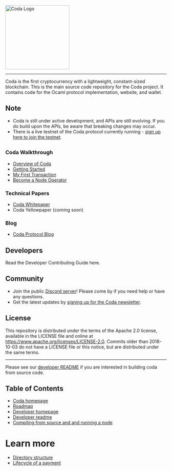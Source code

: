 <a href="https://codaprotocol.org">
	<img width="200" src="./frontend/website/static/img/coda-logo@3x.png" alt="Coda Logo" />
</a>
<hr/>

Coda is the first cryptocurrency with a lightweight, constant-sized blockchain. This is the main source code repository for the Coda project. It contains code for the Ocaml protocol implementation, website, and wallet.

## Note

- Coda is still under active development, and APIs are still evolving. If you do build upon the APIs, be aware that breaking changes may occur.
- There is  a live testnet of the Coda protocol currently running - [sign up here to join the testnet](http://bit.ly/TestnetForm). 

## 

### Coda Walkthrough
- [Overview of Coda]()
- [Getting Started]()
- [My First Transaction]()
- [Become a Node Operator]()

### Technical Papers
- [Coda Whitepaper](https://cdn.codaprotocol.com/v2/static/coda-whitepaper-05-10-2018-0.pdf)
- Coda Yellowpaper (coming soon)

### Blog
- [Coda Protocol Blog](https://codaprotocol.com/blog.html)

## Developers

Read the Developer Contributing Guide here.

## Community

- Join the public [Discord server]( https://discord.gg/ShKhA7J)! Please come by if you need help or have any questions.
- Get the latest updates by [signing up for the Coda newsletter](https://docs.google.com/forms/d/e/1FAIpQLSdChigoRhyZqg1RbaA6ODiqJ4q42cPpNbSH-koxXHjLwDeqDw/viewform?usp=pp_url&entry.2026041782=I+just+want+to+learn+more!).

## License

This repository is distributed under the terms of the Apache 2.0 license,
available in the LICENSE file and online at https://www.apache.org/licenses/LICENSE-2.0. Commits older than 2018-10-03 do
not have a LICENSE file or this notice, but are distributed under the same terms.


<hr/>


Please see our [developer README](README-dev.md) if you are interested in building coda from source code.

## Table of Contents

* [Coda homepage](https://codaprotocol.com/)
* [Roadmap](https://github.com/orgs/CodaProtocol/projects/1)
* [Developer homepage](https://codaprotocol.com/code.html)
* [Developer readme](README-dev.md)
* [Compiling from source and and running a node](docs/demo.md)

# Learn more
*  [Directory structure](docs/directory-structure.md)
*  [Lifecycle of a payment](docs/architecture/lifecycle-payment.md)